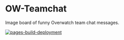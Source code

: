 # OW-Teamchat

Image board of funny Overwatch team chat messages.

[![pages-build-deployment](https://github.com/NachoToast/OW-Teamchat/actions/workflows/pages/pages-build-deployment/badge.svg)](https://github.com/NachoToast/OW-Teamchat/actions/workflows/pages/pages-build-deployment)